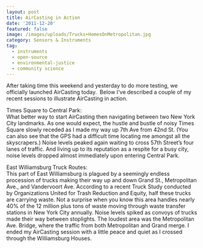 ```yaml
---
layout: post
title: AirCasting in Action
date: '2011-12-20'
featured: false
image: /images/uploads/Trucks+HomesOnMetropolitan.jpg
category: Sensors & Instruments
tag:
  - instruments
  - open-source
  - environmental-justice
  - community science
---
```

<p>After taking time this weekend and yesterday to do more testing, we officially launched AirCasting today.  Below I've described a couple of my recent sessions to illustrate AirCasting in action.</p>
<p>Times Square to Central Park:<br />
What better way to start AirCasting then navigating between two New York City landmarks. As one would expect, the hustle and bustle of noisy Times Square slowly receded as I made my way up 7th Ave from 42nd St. (You can also see that the GPS had a difficult time locating me amongst all the skyscrapers.) Noise levels peaked again waiting to cross 57th Street’s four lanes of traffic. And living up to its reputation as a respite for a busy city, noise levels dropped almost immediately upon entering Central Park.</p>
<p>East Williamsburg Truck Routes:<br />
This part of East Williamsburg is plagued by a seemingly endless procession of trucks making their way up and down Grand St., Metropolitan Ave., and Vandervoort Ave. According to a recent Truck Study conducted by Organizations United for Trash Reduction and Equity, half these trucks are carrying waste. Not a surprise when you know this area handles nearly 40% of the 12 million plus tons of waste moving through waste transfer stations in New York City annually. Noise levels spiked as convoys of trucks made their way between stoplights. The loudest area was the Metropolitan Ave. Bridge, where the traffic from both Metropolitan and Grand merge. I ended my AirCasting session with a little peace and quiet as I crossed through the Williamsburg Houses.</p>
